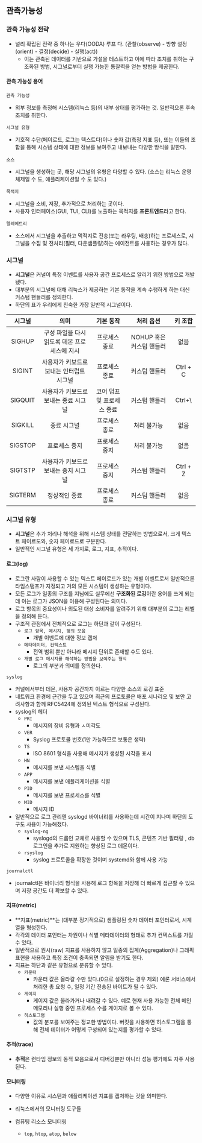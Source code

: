 ## 관측가능성

### 관측 가능성 전략

- 널리 확립된 전략 중 하나는 우다(OODA) 루프 다. (관찰(observe) - 방향 설정(orient) - 결정(decide) - 실행(act))
  - 이는 관측된 데이터를 기반으로 가설을 테스트하고 이에 따라 조치를 취하는 구조화된 방법, 시그널로부터 실행 가능한 통찰력을 얻는 방법을 제공한다.
 
#### 관측 가능성 용어

`관측 가능성`
- 외부 정보를 측정해 시스템(리눅스 등)의 내부 상태를 평가하는 것. 일반적으론 후속 조치를 취한다.

`시그널 유형`
- 기호적 수단(페이로드, 로그는 텍스트다)이나 숫자 값(측정 지표 등), 또는 이들의 조합을 통해 시스템 상태에 대한 정보를 보여주고 내보내는 다양한 방식을 말한다.

`소스`
- 시그널을 생성하는 곳, 해당 시그널의 유형은 다양할 수 있다. (소스는 리눅스 운영체제일 수 도, 애플리케이션일 수 도 있다.)

`목적지`
- 시그널을 소비, 저장, 추가적으로 처리하는 곳이다.
- 사용자 인터페이스(GUI, TUI, CLI)를 노출하는 목적지를 **프론트엔드**라고 한다.

`텔레메트리`
- 소스에서 시그널을 추출하고 먹적지로 전송(또는 라우팅, 배송)하는 프로세스로, 시그널을 수집 및 전처리(필터, 다운샘플링)하는 에이전트를 사용하는 경우가 많다.

### 시그널

- **시그널**은 커널이 특정 이벤트를 사용자 공간 프로세스로 알리기 위한 방법으로 개발됐다.
- 대부분의 시그널에 대해 리눅스가 제공하는 기본 동작을 계속 수행하게 하는 대신 커스텀 핸들러를 정의한다.
- 하단의 표가 우리에게 친숙한 가장 일반적 시그널이다.

| 시그널 | 의미 | 기본 동작 | 처리 옵션 |   키 조합   |
| :--: | :--: | :--: | :--: |:--------:|
| SIGHUP | 구성 파일을 다시 읽도록 데몬 프로세스에 지시 | 프로세스 종료 | NOHUP 혹은 커스텀 핸들러 |    없음    | 
| SIGINT | 사용자가 키보드로 보내는 인터럽트 시그널 | 프로세스 종료 | 커스텀 핸들러 | Ctrl + C |
| SIGQUIT | 사용자가 키보드로 보내는 종료 시그널 | 코어 덤프 및 프로세스 종료 | 커스텀 핸들러 |  Ctrl+\  |
| SIGKILL | 종료 시그널 | 프로세스 종료 | 처리 불가능 |    없음    |
| SIGSTOP | 프로세스 중지 | 프로세스 중지 | 처리 불가능 | 없음 |
| SIGTSTP | 사용자가 키보드로 보내는 중지 시그널 | 프로세스 중지 | 커스텀 핸들러 | Ctrl + Z |
| SIGTERM | 정상적인 종료 | 프로세스 종료 | 커스텀 핸들러 | 없음 |

### 시그널 유형

- **시그널**은 추가 처리나 해석을 위해 시스템 상태를 전달하는 방법으로서, 크게 텍스트 페이르도와, 숫자 페이로드로 구분한다.
- 일반적인 시그널 유형은 세 가지로, 로그, 지표, 추적이다.

#### 로그(log)

- 로그란 사람이 사용할 수 있는 텍스트 페이로드가 있는 개별 이벤트로서 일반적으론 타임스탬프가 지정되고 거의 모든 시스템이 생성하는 유형이다.
- 모든 로그가 일종의 구조를 지님에도 실무에선 **구조화된 로깅**이란 용어를 쓰게 되는데 이는 로그가 JSON을 이용해 구성된다는 의미다.
- 로그 항목의 중요성이나 의도된 대상 소비자를 알려주기 위해 대부분의 로그는 레벨을 정의해 둔다.
- 구조적 관점에서 전체적으로 로그는 하단과 같이 구성된다.
  - `로그 항목, 메시지, 행의 모음`
    - 개별 이벤트에 대한 정보 캡처
  - `메타데이터, 컨텍스트`
    - 전역 범위 뿐만 아니라 메시지 단위로 존재할 수도 있다.
  - `개별 로그 메시지를 해석하는 방법을 보여주는 형식`
    - 로그의 부분과 의미를 정의한다.

`syslog`
- 커널에서부터 데몬, 사용자 공간까지 이르는 다양한 소스의 로깅 표준
- 네트워크 환경에 근간을 두고 있으며 최근의 프로토콜은 배포 시나리오 및 보안 고려사항과 함께 RFC5424에 정의된 텍스트 형식으로 구성된다.
- syslog의 헤더
  - `PRI`
    - 메시지의 장비 유형과 ㅅ미각도
  - `VER`
    - Syslog 프로토콜 번호(1만 가능하므로 보통은 생략)
  - `TS`
    - ISO 8601 형식을 사용해 메시지가 생성된 시각을 표시
  - `HN`
    - 메시지를 보낸 시스템을 식별
  - `APP`
    - 메시지를 보낸 애플리케이션을 식별
  - `PID`
    - 메시지를 보낸 프로세스를 식별
  - `MID`
    - 메시지 ID
- 일반적으로 로그 관리엔 syslogd 바이너리를 사용하는데 시간이 지나며 하단의 도구도 사용이 가능해졌다.
  - `syslog-ng`
    - syslogd의 드롭인 교체로 사용할 수 있으며 TLS, 콘텐츠 기반 필터링 , db 로그인을 추가로 지원하는 향상된 로그 데몬이다.
  - `rsyslog`
    - syslog 프로토콜을 확장한 것이며 systemd와 함께 사용 가능

`journalctl`
- journalctl은 바이너리 형식을 사용해 로그 항목을 저장해 더 빠르게 접근할 수 있으며 저장 공간도 더 확보할 수 있다.

#### 지표(metric)

- **지표(metric)**는 (대부분 정기적으로) 샘플링된 숫자 데이터 포인터로서, 시계열을 형성한다.
- 각각의 데이터 포인터는 차원이나 식별 메타데이터의 형태로 추가 컨텍스트를 가질 수 있다.
- 일반적으로 원시(raw) 지표를 사용하지 않고 일종의 집계(Aggregation)나 그래픽 표현을 사용하고 특정 조건이 충족되면 알림을 받기도 한다.
- 지표는 하단과 같은 유형으로 분류할 수 있다.
  - `카운터`
    - 카운터 값은 올라갈 수만 있다.(0으로 설정하는 경우 제외) 예론 서비스에서 처리한 총 요청 수, 일정 기간 전송된 바이트가 될 수 있다.
  - `게이지`
    - 게이지 값은 올라가거나 내려갈 수 있다. 예로 현재 사용 가능한 전체 메인 메모리나 실행 중인 프로세스 수를 게이지로 볼 수 있다.
  - `히스토그램`
    - 값의 분포를 보여주는 정교한 방법이다. 버킷을 사용하면 히스토그램을 통해 전체 데이터가 어떻게 구성되어 있는지를 평가할 수 있다.

#### 추적(trace)

- **추적**은 런타임 정보의 동적 모음으로서 디버깅뿐만 아니라 성능 평가에도 자주 사용된다.

#### 모니터링

- 다양한 이유로 시스템과 애플리케이션 지표를 캡처하는 것을 의미한다.

- 리눅스에서의 모니터링 도구들
- 컴퓨팅 리소스 모니터링
  - `top`, `htop`, `atop`, `below` 